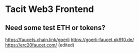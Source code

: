 # Tacit Web3 Frontend

## Need some test ETH or tokens?

https://faucets.chain.link/goerli
https://goerli-faucet.pk910.de/
https://erc20faucet.com/ (edited) 
